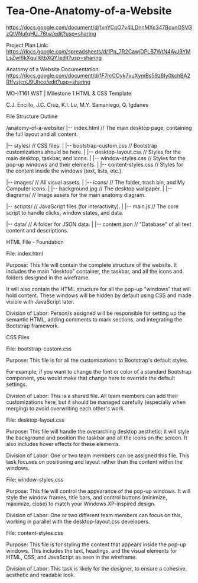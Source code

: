# Tea-One-Anatomy-of-a-Website

https://docs.google.com/document/d/1xnYCpO7v4ILDnnMXc347BcunOSVGzQtVNufqHU_76tw/edit?usp=sharing

Project Plan Link:
https://docs.google.com/spreadsheets/d/1Pn_7R2CawjDPLB7WtN4AvJ9YMLsZwl6kXgulI6tbXQY/edit?usp=sharing

Anatomy of a Website Documentation:
https://docs.google.com/document/d/1F7rcCOyk7vuXymBs59z6Iy0kchBA2RffyzjcnU9Uhco/edit?usp=sharing

MO-IT161 WST | Milestone 1
HTML & CSS Template

C.J. Encillo, J.C. Cruz, K.I. Lu, M.Y. Samaniego, Q. Igdanes



File Structure Outline


/anatomy-of-a-website/
|-- index.html                 // The main desktop page, containing the full layout and all content.

|-- styles/                    // CSS files.
|   |-- bootstrap-custom.css   // Bootstrap customizations should be here.
|   |-- desktop-layout.css     // Styles for the main desktop, taskbar, and icons.
|   |-- window-styles.css      // Styles for the pop-up windows and their elements.
|   |-- content-styles.css     // Styles for the content inside the windows (text, lists, etc.).

|-- images/                    // All visual assets.
|   |-- icons/                 // The folder, trash bin, and My Computer icons.
|   |-- background.jpg         // The desktop wallpaper.
|   |-- diagrams/              // Image assets for the main anatomy diagram.

|-- scripts/                   // JavaScript files (for interactivity).
|   |-- main.js                // The core script to handle clicks, window states, and data.

|-- data/                      // A folder for JSON data.
|   |-- content.json           // "Database" of all text content and descriptions.




HTML File - Foundation

File: index.html

Purpose: This file will contain the complete structure of the website. It includes the main "desktop" container, the taskbar, and all the icons and folders designed in the wireframe.

It will also contain the HTML structure for all the pop-up "windows" that will hold content. These windows will be hidden by default using CSS and made visible with JavaScript later.

Division of Labor: Person/s assigned will be responsible for setting up the semantic HTML, adding comments to mark sections, and integrating the Bootstrap framework.


CSS Files


File: bootstrap-custom.css

Purpose: This file is for all the customizations to Bootstrap's default styles.

For example, if you want to change the font or color of a standard Bootstrap component, you would make that change here to override the default settings.

Division of Labor: This is a shared file. All team members can add their customizations here, but it should be managed carefully (especially when merging) to avoid overwriting each other's work.

File: desktop-layout.css

Purpose: This file will handle the overarching desktop aesthetic; it will style the background and position the taskbar and all the icons on the screen. It also includes hover effects for these elements.

Division of Labor: One or two team members can be assigned this file. This task focuses on positioning and layout rather than the content within the windows.

File: window-styles.css

Purpose: This file will control the appearance of the pop-up windows. It will style the window frames, title bars, and control buttons (minimize, maximize, close) to match your Windows XP-inspired design.


Division of Labor: One or two different team members can focus on this, working in parallel with the desktop-layout.css developers.

File: content-styles.css


Purpose: This file is for styling the content that appears inside the pop-up windows. This includes the text, headings, and the visual elements for HTML, CSS, and JavaScript as seen in the wireframe.

Division of Labor: This task is likely for the designer, to ensure a cohesive, aesthetic and readable look.



